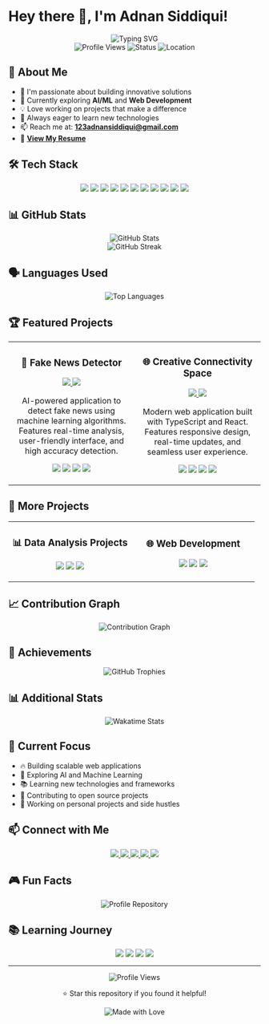 # Hey there 👋, I'm Adnan Siddiqui!

<div align="center">
  <img src="https://readme-typing-svg.herokuapp.com?font=Fira+Code&weight=500&size=28&pause=1000&color=00D4AA&center=true&vCenter=true&width=435&lines=Full+Stack+Developer;AI+Enthusiast;Problem+Solver;Always+Learning" alt="Typing SVG" />
</div>

<div align="center">
  <img src="https://komarev.com/ghpvc/?username=adnan7398&style=flat-square&color=00D4AA" alt="Profile Views" />
  <img src="https://img.shields.io/badge/Status-Available%20for%20Opportunities-00D4AA?style=flat-square" alt="Status" />
  <img src="https://img.shields.io/badge/Location-Worldwide-00D4AA?style=flat-square" alt="Location" />
</div>

## 🚀 About Me

- 🔭 I'm passionate about building innovative solutions
- 🌱 Currently exploring **AI/ML** and **Web Development**
- 💡 Love working on projects that make a difference
- 🎯 Always eager to learn new technologies
- 📫 Reach me at: **123adnansiddiqui@gmail.com**
- 📄 **[View My Resume](https://drive.google.com/file/d/13u5xu4NkwUXDg-juR18gG1aUo_yOHSqa/view?usp=drive_link)**

## 🛠️ Tech Stack

<div align="center">
  <img src="https://img.shields.io/badge/-JavaScript-F7DF1E?style=for-the-badge&logo=javascript&logoColor=black" />
  <img src="https://img.shields.io/badge/-Python-3776AB?style=for-the-badge&logo=python&logoColor=white" />
  <img src="https://img.shields.io/badge/-React-61DAFB?style=for-the-badge&logo=react&logoColor=black" />
  <img src="https://img.shields.io/badge/-Node.js-339933?style=for-the-badge&logo=node.js&logoColor=white" />
  <img src="https://img.shields.io/badge/-TypeScript-3178C6?style=for-the-badge&logo=typescript&logoColor=white" />
  <img src="https://img.shields.io/badge/-Docker-2496ED?style=for-the-badge&logo=docker&logoColor=white" />
  <img src="https://img.shields.io/badge/-Git-F05032?style=for-the-badge&logo=git&logoColor=white" />
  <img src="https://img.shields.io/badge/-MongoDB-47A248?style=for-the-badge&logo=mongodb&logoColor=white" />
  <img src="https://img.shields.io/badge/-Express.js-000000?style=for-the-badge&logo=express&logoColor=white" />
  <img src="https://img.shields.io/badge/-Next.js-000000?style=for-the-badge&logo=next.js&logoColor=white" />
  <img src="https://img.shields.io/badge/-Tailwind%20CSS-38B2AC?style=for-the-badge&logo=tailwind-css&logoColor=white" />
</div>

## 📊 GitHub Stats

<div align="center">
  <img src="https://github-readme-stats.vercel.app/api?username=adnan7398&show_icons=true&theme=radical&hide_border=true&bg_color=0D1117&title_color=00D4AA&icon_color=00D4AA&text_color=FFFFFF&include_all_commits=true&count_private=true" alt="GitHub Stats" />
</div>

<div align="center">
  <img src="https://github-readme-streak-stats.herokuapp.com/?user=adnan7398&theme=radical&hide_border=true&background=0D1117&stroke=00D4AA&ring=00D4AA&fire=00D4AA&currStreakNum=FFFFFF&currStreakLabel=00D4AA&sideNums=FFFFFF&sideLabels=FFFFFF&dates=FFFFFF" alt="GitHub Streak" />
</div>

## 🗣️ Languages Used

<div align="center">
  <img src="https://github-readme-stats.vercel.app/api/top-langs/?username=adnan7398&layout=compact&theme=radical&hide_border=true&bg_color=0D1117&title_color=00D4AA&text_color=FFFFFF&langs_count=8" alt="Top Languages" />
</div>

## 🏆 Featured Projects

<div align="center">
  <table>
    <tr>
      <td width="50%">
        <h3 align="center">🤖 Fake News Detector</h3>
        <p align="center">
          <a href="https://github.com/adnan7398/FakeNewsDetector" target="_blank">
            <img src="https://img.shields.io/badge/-View%20Project-00D4AA?style=for-the-badge&logo=github&logoColor=white" />
          </a>
          <a href="#" target="_blank">
            <img src="https://img.shields.io/badge/-Live%20Demo-00D4AA?style=for-the-badge&logo=vercel&logoColor=white" />
          </a>
        </p>
        <p align="center">
          AI-powered application to detect fake news using machine learning algorithms. Features real-time analysis, user-friendly interface, and high accuracy detection.
        </p>
        <p align="center">
          <img src="https://img.shields.io/badge/-Python-3776AB?style=for-the-badge&logo=python&logoColor=white" />
          <img src="https://img.shields.io/badge/-Docker-2496ED?style=for-the-badge&logo=docker&logoColor=white" />
          <img src="https://img.shields.io/badge/-React-61DAFB?style=for-the-badge&logo=react&logoColor=black" />
          <img src="https://img.shields.io/badge/-Machine%20Learning-FF6F61?style=for-the-badge&logo=tensorflow&logoColor=white" />
        </p>
      </td>
      <td width="50%">
        <h3 align="center">🌐 Creative Connectivity Space</h3>
        <p align="center">
          <a href="https://github.com/adnan7398/creative-connectivity-space" target="_blank">
            <img src="https://img.shields.io/badge/-View%20Project-00D4AA?style=for-the-badge&logo=github&logoColor=white" />
          </a>
          <a href="#" target="_blank">
            <img src="https://img.shields.io/badge/-Live%20Demo-00D4AA?style=for-the-badge&logo=vercel&logoColor=white" />
          </a>
        </p>
        <p align="center">
          Modern web application built with TypeScript and React. Features responsive design, real-time updates, and seamless user experience.
        </p>
        <p align="center">
          <img src="https://img.shields.io/badge/-TypeScript-3178C6?style=for-the-badge&logo=typescript&logoColor=white" />
          <img src="https://img.shields.io/badge/-React-61DAFB?style=for-the-badge&logo=react&logoColor=black" />
          <img src="https://img.shields.io/badge/-Tailwind%20CSS-38B2AC?style=for-the-badge&logo=tailwind-css&logoColor=white" />
          <img src="https://img.shields.io/badge/-Vite-646CFF?style=for-the-badge&logo=vite&logoColor=white" />
        </p>
      </td>
    </tr>
  </table>
</div>

## 🚀 More Projects

<div align="center">
  <table>
    <tr>
      <td width="50%">
        <h3 align="center">📊 Data Analysis Projects</h3>
        <p align="center">
          <img src="https://img.shields.io/badge/-Python-3776AB?style=for-the-badge&logo=python&logoColor=white" />
          <img src="https://img.shields.io/badge/-Pandas-150458?style=for-the-badge&logo=pandas&logoColor=white" />
          <img src="https://img.shields.io/badge/-NumPy-013243?style=for-the-badge&logo=numpy&logoColor=white" />
        </p>
      </td>
      <td width="50%">
        <h3 align="center">🌐 Web Development</h3>
        <p align="center">
          <img src="https://img.shields.io/badge/-HTML5-E34F26?style=for-the-badge&logo=html5&logoColor=white" />
          <img src="https://img.shields.io/badge/-CSS3-1572B6?style=for-the-badge&logo=css3&logoColor=white" />
          <img src="https://img.shields.io/badge/-Bootstrap-7952B3?style=for-the-badge&logo=bootstrap&logoColor=white" />
        </p>
      </td>
    </tr>
  </table>
</div>

## 📈 Contribution Graph

<div align="center">
  <img src="https://github-readme-activity-graph.vercel.app/graph?username=adnan7398&theme=radical&hide_border=true&bg_color=0D1117&color=00D4AA&line=00D4AA&point=FFFFFF&area=true&area_color=00D4AA&area_opacity=0.1" alt="Contribution Graph" />
</div>

## 🏅 Achievements

<div align="center">
  <img src="https://github-profile-trophy.vercel.app/?username=adnan7398&theme=radical&no-frame=true&no-bg=true&margin-w=4&row=1&column=7" alt="GitHub Trophies" />
</div>

## 📊 Additional Stats

<div align="center">
  <img src="https://github-readme-stats.vercel.app/api/wakatime?username=adnan7398&theme=radical&hide_border=true&bg_color=0D1117&title_color=00D4AA&text_color=FFFFFF" alt="Wakatime Stats" />
</div>

## 🎯 Current Focus

- 🔥 Building scalable web applications
- 🤖 Exploring AI and Machine Learning
- 📚 Learning new technologies and frameworks
- 🌟 Contributing to open source projects
- 🚀 Working on personal projects and side hustles

## 📫 Connect with Me

<div align="center">
  <a href="mailto:123adnansiddiqui@gmail.com">
    <img src="https://img.shields.io/badge/-Email-D14836?style=for-the-badge&logo=gmail&logoColor=white" />
  </a>
  <a href="https://github.com/adnan7398">
    <img src="https://img.shields.io/badge/-GitHub-181717?style=for-the-badge&logo=github&logoColor=white" />
  </a>
  <a href="https://linkedin.com/in/adnan7398">
    <img src="https://img.shields.io/badge/-LinkedIn-0077B5?style=for-the-badge&logo=linkedin&logoColor=white" />
  </a>
  <a href="https://twitter.com/adnan7398">
    <img src="https://img.shields.io/badge/-Twitter-1DA1F2?style=for-the-badge&logo=twitter&logoColor=white" />
  </a>
  <a href="https://instagram.com/adnan7398">
    <img src="https://img.shields.io/badge/-Instagram-E4405F?style=for-the-badge&logo=instagram&logoColor=white" />
  </a>
</div>

## 🎮 Fun Facts

<div align="center">
  <img src="https://github-readme-stats.vercel.app/api/pin/?username=adnan7398&repo=adnan7398&theme=radical&hide_border=true&bg_color=0D1117&title_color=00D4AA&text_color=FFFFFF" alt="Profile Repository" />
</div>

## 📚 Learning Journey

<div align="center">
  <img src="https://img.shields.io/badge/-Currently%20Learning-00D4AA?style=for-the-badge" />
  <img src="https://img.shields.io/badge/-AWS-232F3E?style=for-the-badge&logo=amazon-aws&logoColor=white" />
  <img src="https://img.shields.io/badge/-Kubernetes-326CE5?style=for-the-badge&logo=kubernetes&logoColor=white" />
  <img src="https://img.shields.io/badge/-GraphQL-E10098?style=for-the-badge&logo=graphql&logoColor=white" />
</div>

---

<div align="center">
  <img src="https://komarev.com/ghpvc/?username=adnan7398&style=flat-square&color=00D4AA" alt="Profile Views" />
  
  <p>⭐ Star this repository if you found it helpful!</p>
  
  <img src="https://img.shields.io/badge/Made%20with%20❤️%20by%20Adnan-00D4AA?style=for-the-badge" alt="Made with Love" />
</div>
